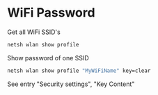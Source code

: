 # WiFi Password

Get all WiFi SSID's

```cmd
netsh wlan show profile
```

Show password of one SSID
```cmd
netsh wlan show profile "MyWiFiName" key=clear
```

See entry "Security settings", "Key Content"